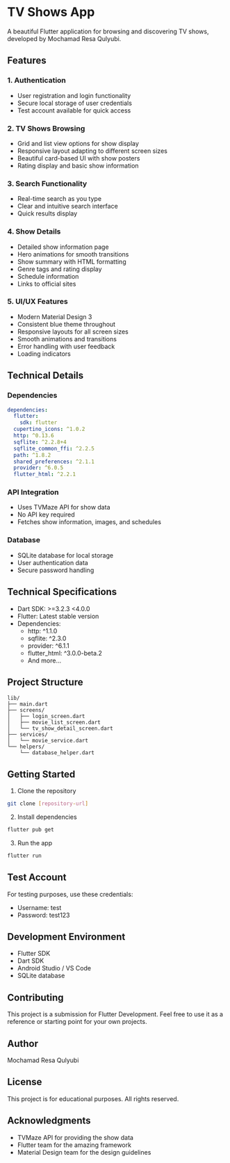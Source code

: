 # TV Shows App

A beautiful Flutter application for browsing and discovering TV shows, developed by Mochamad Resa Qulyubi.

## Features

### 1. Authentication
- User registration and login functionality
- Secure local storage of user credentials
- Test account available for quick access

### 2. TV Shows Browsing
- Grid and list view options for show display
- Responsive layout adapting to different screen sizes
- Beautiful card-based UI with show posters
- Rating display and basic show information

### 3. Search Functionality
- Real-time search as you type
- Clear and intuitive search interface
- Quick results display

### 4. Show Details
- Detailed show information page
- Hero animations for smooth transitions
- Show summary with HTML formatting
- Genre tags and rating display
- Schedule information
- Links to official sites

### 5. UI/UX Features
- Modern Material Design 3
- Consistent blue theme throughout
- Responsive layouts for all screen sizes
- Smooth animations and transitions
- Error handling with user feedback
- Loading indicators

## Technical Details

### Dependencies
```yaml
dependencies:
  flutter:
    sdk: flutter
  cupertino_icons: ^1.0.2
  http: ^0.13.6
  sqflite: ^2.2.8+4
  sqflite_common_ffi: ^2.2.5
  path: ^1.8.2
  shared_preferences: ^2.1.1
  provider: ^6.0.5
  flutter_html: ^2.2.1
```

### API Integration
- Uses TVMaze API for show data
- No API key required
- Fetches show information, images, and schedules

### Database
- SQLite database for local storage
- User authentication data
- Secure password handling

## Technical Specifications

- Dart SDK: >=3.2.3 <4.0.0
- Flutter: Latest stable version
- Dependencies:
  - http: ^1.1.0
  - sqflite: ^2.3.0
  - provider: ^6.1.1
  - flutter_html: ^3.0.0-beta.2
  - And more...

## Project Structure

```
lib/
├── main.dart
├── screens/
│   ├── login_screen.dart
│   ├── movie_list_screen.dart
│   └── tv_show_detail_screen.dart
├── services/
│   └── movie_service.dart
└── helpers/
    └── database_helper.dart
```

## Getting Started

1. Clone the repository
```bash
git clone [repository-url]
```

2. Install dependencies
```bash
flutter pub get
```

3. Run the app
```bash
flutter run
```

## Test Account
For testing purposes, use these credentials:
- Username: test
- Password: test123

## Development Environment
- Flutter SDK
- Dart SDK
- Android Studio / VS Code
- SQLite database

## Contributing
This project is a submission for Flutter Development. Feel free to use it as a reference or starting point for your own projects.

## Author
Mochamad Resa Qulyubi

## License
This project is for educational purposes. All rights reserved.

## Acknowledgments
- TVMaze API for providing the show data
- Flutter team for the amazing framework
- Material Design team for the design guidelines
